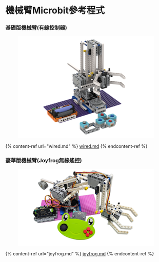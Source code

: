 # 機械臂Microbit參考程式

### 基礎版機械臂(有線控制器)

<figure><img src="../../../.gitbook/assets/robot_arm.png" alt=""><figcaption></figcaption></figure>

{% content-ref url="wired.md" %}
[wired.md](wired.md)
{% endcontent-ref %}

### 豪華版機械臂(Joyfrog無線遙控)

<figure><img src="../../../.gitbook/assets/robotarm+joyfrog.png" alt=""><figcaption></figcaption></figure>

{% content-ref url="joyfrog.md" %}
[joyfrog.md](joyfrog.md)
{% endcontent-ref %}
